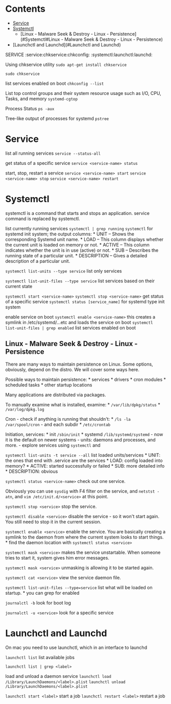# Contents

- [Service](#Service)
- [Systemctl](#Systemctl)
    - [Linux - Malware Seek & Destroy - Linux - Persistence](#Systemctl#Linux - Malware Seek & Destroy - Linux - Persistence)
- [Launchctl and Launchd](#Launchctl and Launchd)

SERVICE
:service:chkservice:chkconfig:
:systemctl:launchctl:launchd:

Using chkservice utility
`sudo apt-get install chkservice`

`sudo chkservice`

list services enabled on boot
`chkconfig --list`

List top control groups and their system resource usage such as I/O, CPU, Tasks, and memory
`systemd-cgtop`

Process Status
`ps -aux`

Tree-like output of processes for systemd
`pstree`

# Service

list all running services
`service --status-all`

get status of a specific service
`service <service-name> status`

start, stop, restart a service
`service <service-name> start`
`service <service-name> stop`
`service <service-name> restart`

# Systemctl

systemctl is a command that starts and stops an application. service command is replaced by systemctl.

list currently running services
`systemctl | grep running`
`systemctl`  for systemd init system; the output columns:
    * UNIT – Shows the corresponding Systemd unit name.
    * LOAD – This column displays whether the current unit is loaded on memory or not.
    * ACTIVE – This column indicates whether the unit is in use (active) or not.
    * SUB – Describes the running state of a particular unit.
    * DESCRIPTION – Gives a detailed description of a particular unit.

`systemctl list-units --type service` list only services

`systemctl list-unit-files --type service` list services based on their current state

`systemctl start <service-name>`
`systemctl stop <service-name>`
get status of a specific service
`systemctl status [service_name]` for systemd type init system


enable service on boot
`systemctl enable <service-name>` this creates a symlink in /etc/systemd/...etc and loads the service on boot
`systemctl list-unit-files | grep enabled` list services enabled on boot

## Linux - Malware Seek & Destroy - Linux - Persistence

There are many ways to maintain persistence on Linux. Some options, obviously, depend on the distro. We will cover some ways here.

Possible ways to maintain persistence:
    * services
    * drivers
    * cron modules
    * scheduled tasks
    * other startup locations

Many applications are distributed via packages.

To manually examine what is installed, examine:
    * `/var/lib/dpkg/status`
    * `/var/log/dpkg.log`

Cron - check if anything is running that shouldn't:
    * `/ls -la /var/spool/cron`
        - and each subdir
    * `/etc/crontab`

Initiation, services:
    * init `/sbin/init`
    * systemd `/lib/systemd/systemd` - now it is the default on newer systems
        - units: daemons and processes, and more.
        - explore services using `systemctl` and 

`systemctl list-units -t service --all` list loaded units/services
    * UNIT: the ones that end with .service are the services
    * LOAD: config loaded into memory?
    * ACTIVE: started successfully or failed
    * SUB: more detailed info
    * DESCRIPTION: obvious

`systemctl status <service-name>` check out one service.

Obviously you can use `sysdig` with F4 filter on the service, and `netstst -atn`, and `vim /etc/init.d/<service>` at this point.

`systemctl stop <service>` stop the service.

`systemctl disable <service>` disable the service - so it won't start again. You still need to stop it in the current session.

`systemctl enable <service>` enable the service. You are basically creating a symlink to the daemon from where the current system looks to start things.
    * find the daemon location with `systemctl status <service>`

`systemctl mask <service>` makes the service unstartable. When someone tries to start it, system gives him error messages.

`systemctl mask <service>` unmasking is allowing it to be started again.

`systemctl cat <service>` view the service daemon file.

`systemctl list-unit-files --type=service` list what will be loaded on startup.
    * you can grep for enabled

`journalctl -b` look for boot log

`journalctl -u <service>` look for a specific service

# Launchctl and Launchd

On mac you need to use launchctl, which in an interface to launchd

`launchctl list` list available jobs

`launchctl list | grep <label>`

load and unload a daemon service
`launchctl load /Library/LaunchDaemons/<label>.plist`
`launchctl unload /Library/LaunchDaemons/<label>.plist`

`launchctl start <label>` start a job
`launchctl restart <label>` restart a job

